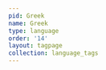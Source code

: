 ```yaml
---
pid: Greek
name: Greek
type: language
order: '14'
layout: tagpage
collection: language_tags
---
```


